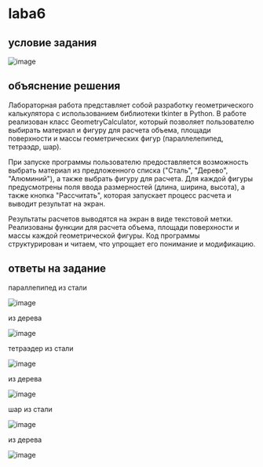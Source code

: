 # laba6

## условие задания

![image](https://github.com/KseniyaMaystrenko/laba6/assets/152999073/05596e11-d191-411d-91a2-10d0da974230)


## объяснение решения

Лабораторная работа представляет собой разработку геометрического калькулятора с использованием библиотеки tkinter в Python. В работе реализован класс GeometryCalculator, который позволяет пользователю выбирать материал и фигуру для расчета объема, площади поверхности и массы геометрических фигур (параллелепипед, тетраэдр, шар). 

При запуске программы пользователю предоставляется возможность выбрать материал из предложенного списка ("Сталь", "Дерево", "Алюминий"), а также выбрать фигуру для расчета. Для каждой фигуры предусмотрены поля ввода размерностей (длина, ширина, высота), а также кнопка "Рассчитать", которая запускает процесс расчета и выводит результат на экран.

Результаты расчетов выводятся на экран в виде текстовой метки. Реализованы функции для расчета объема, площади поверхности и массы каждой геометрической фигуры. Код программы структурирован и читаем, что упрощает его понимание и модификацию.

## ответы на задание

параллепипед из стали

![image](https://github.com/KseniyaMaystrenko/laba6/assets/152999073/1819f461-fc01-43c6-9b3c-7d695a697762)

из дерева

![image](https://github.com/KseniyaMaystrenko/laba6/assets/152999073/f07cc5ef-99dd-413b-9632-02c6eb68fd65)


тетраэдер из стали

![image](https://github.com/KseniyaMaystrenko/laba6/assets/152999073/0959e400-5a31-4fda-93a6-b14cbbab5e54)

из дерева

![image](https://github.com/KseniyaMaystrenko/laba6/assets/152999073/091a1b43-1569-40c6-a5b7-dd7cb3546857)

шар из стали

![image](https://github.com/KseniyaMaystrenko/laba6/assets/152999073/899f0bac-9f2d-40f4-af0f-ad33151c95f5)

из дерева

![image](https://github.com/KseniyaMaystrenko/laba6/assets/152999073/92c06026-7360-45f7-972d-d08fda3f4e17)
